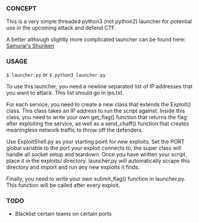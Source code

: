 ### CONCEPT
This is a very simple threaded python3 (not python2) launcher for potential use in the upcoming attack and defend CTF.

A better although slightly more complicated launcher can be found here:
[Samurai's Shuriken](https://github.com/samuraictf/shuriken-framework)

### USAGE
`$ launcher.py` or `$ python3 launcher.py`

To use this launcher, you need a newline separated list of IP addresses that you want to attack. This list should go in ips.txt.

For each service, you need to create a new class that extends the Exploit() class. This class takes an IP address to run the script against. Inside this class, you need to write your own get_flag() function that returns the flag after exploiting the service, as well as a send_chaff() function that creates meaningless network traffic to throw off the defenders. 

Use ExploitShell.py as your starting point for new exploits. Set the PORT global variable to the port your exploit connects to, the super class will handle all socket setup and teardown. Once you have written your script, place it in the exploits/ directory. launcher.py will automatically scrape this directory and import and run any new exploits it finds. 

Finally, you need to write your own submit_flag() function in launcher.py. This function will be called after every exploit. 

### TODO
* Blacklist certain teams on certain ports

